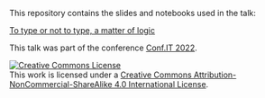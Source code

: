 This repository contains the slides and notebooks used in the talk: 

[To type or not to type, a matter of logic](https://docs.google.com/presentation/d/1yHMUqdF50E80SXTrZxY2KlWeCsPSwSrZn9e7Pj_d_fs/edit?usp=sharing)

This talk was part of the conference [Conf.IT 2022](https://confit.es/).

<a rel="license" href="http://creativecommons.org/licenses/by-nc-sa/4.0/"><img alt="Creative Commons License" style="border-width:0" src="https://i.creativecommons.org/l/by-nc-sa/4.0/88x31.png" /></a><br />This work is licensed under a <a rel="license" href="http://creativecommons.org/licenses/by-nc-sa/4.0/">Creative Commons Attribution-NonCommercial-ShareAlike 4.0 International License</a>.
